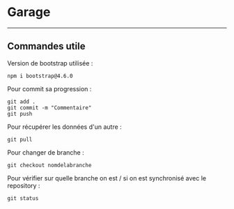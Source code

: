 ﻿# Garage
***

## Commandes utile

Version de bootstrap utilisée :
```
npm i bootstrap@4.6.0
```

Pour commit sa progression :
```
git add .
git commit -m "Commentaire"
git push
```

Pour récupérer les données d'un autre :
```
git pull
```


Pour changer de branche :
```
git checkout nomdelabranche
```

Pour vérifier sur quelle branche on est / si on est synchronisé avec le repository :
```
git status
```
